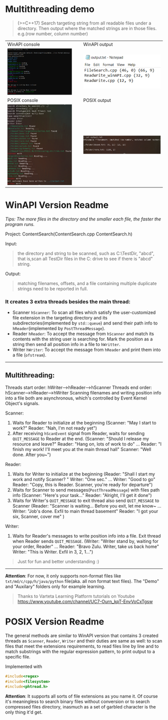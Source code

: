 # Multithreading demo

> (>=C++17) Search targeting string from all readable files under a directory. Then output where the matched strings are in those files. e.g.(row number, column number)

<table>
  <tr>
     <td>WinAPI console</td>
     <td>WinAPI output</td>
  </tr>
  <tr>
    <td><img src="./Figures/winAPI-console.png" width=90% ></td>
    <td><img src="./Figures/winAPI-output.png" ></td>
  </tr>
    <tr>
     <td>POSIX console</td>
     <td>POSIX output</td>
  </tr>
  <tr>
    <td><img src="./Figures/POSIX-console.png" width=90% ></td>
    <td><img src="./Figures/POSIX-output.png" ></td>
  </tr>
 </table>

# WinAPI Version Readme

_Tips: The more files in the directory and the smaller each file, the faster the program runs._

Project: ContentSearch(ContentSearch.cpp ContentSearch.h)

Input:

> the directory and string to be scanned, such as C:\TestDir, "abcd", that is,scan all TestDir files in the C: drive to see if there is "abcd" string.

Output:

> matching filenames, offsets, and a file containing multiple duplicate strings need to be reported in full.

### It creates 3 extra threads besides the main thread:

* Scanner `hScanner`: To scan all files which satisfy the user-customized file extension in the targeting directory and its subdirectories(implemented by `std::queue`) and send their path info to `hReader`(implemented by `PostThreadMessage`).
* Reader `hReader`: To accept the message from `hScanner` and match its contents with the string user is searching for. Mark the position as a string then send all position info in a file to `hWritter`.
* Writer `hWriter`: To accept the message from `hReader` and print them into a file (`ofstream`).

---

## Multithreading:

Threads start order: hWriter-->hReader-->hScanner
Threads end order: hScanner-->hReader-->hWriter
Scanning filenames and writing position info into a file both are asynchronous, which's controlled by Event Kernel Object's signals.

Scanner:

1. Waits for Reader to initialize at the beginning (Scanner: "May I start to work?" Reader: "Nah, I'm not ready yet")
2. After receiving `hScanEvent` signal from Reader, waits for sending `QUIT_MESSAGE` to Reader at the end.
   (Scanner: "Should I release my resource and leave?" Reader: "Hang on, lots of work to do"
   ...
   Reader: "I finish my work! I'll meet you at the main thread hall" Scanner: "Well done. After you~")

Reader:

1. Waits for Writer to initialize at the beginning
   (Reader: "Shall I start my work and notify Scanner? " Writer: "One sec." ... Writer: "Good to go" Reader: "Copy, this is Reader. Scanner, you're ready for departure")
2. Waits for Scanner to send messages(`PostThreadMessage`) with files path info (Scanner: "Here's your task..." Reader: "Alright, I'll get it done")
3. Waits for Writer's `QUIT_MESSAGE` to exit thread also send  `QUIT_MESSAGE` to Scanner
   (Reader: "Scanner is waiting... Before you exit, let me know~
   ...
   Writer: "Job's done. Exfil to main thread basement"
   Reader: "I got your six, Scanner, cover me"
   )

Writer:

1. Waits for Reader's messages to write position info into a file. Exit thread when Reader sends `QUIT_MESSAGE`.
   (Writer: "Writer stand by, waiting for your order, Reader"
   ...
   Reader: "Bravo Zulu. Writer, take us back home"
   Writer: "This is Writer. Exfil in 3, 2, 1...")

> Just for fun and better understanding :)

---

**Attention**: For now, it only supports non-format files like `txt/md/c/cpp/h/java/python` file(aka. all non format text files). The "Demo" and "Auxilary" folders only for example learning.

> Thanks to Varteta Learning Platform tutorials on Youtube https://www.youtube.com/channel/UC7-Ourn_kpT-EnvVoCxTgsw

# POSIX Version Readme

The general methods are similar to WinAPI version that contains 3 created threads as `Scanner`, `Reader`, `Writer` and their duties are same as well: to scan files that meet the extensions requirements, to read files line by line and to match substrings with the regular expression pattern, to print output to a specific file.

Implemented with

```c++
#include<regex>
#include<filesystem>
#include<phtread.h>

```

**Attention**: It supports all sorts of file extensions as you name it. Of course it's meaningless to search binary files without conversion or to search compressed files directory, inasmuch as a set of garbled character is the only thing it'd get.
